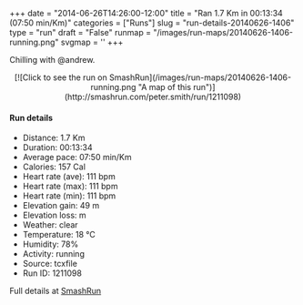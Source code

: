 +++
date = "2014-06-26T14:26:00-12:00"
title = "Ran 1.7 Km in 00:13:34 (07:50 min/Km)"
categories = ["Runs"]
slug = "run-details-20140626-1406"
type = "run"
draft = "False"
runmap = "/images/run-maps/20140626-1406-running.png"
svgmap = '<polyline points="0 92, 1 91, 3 89, 4 88, 5 87, 6 86, 7 85, 7 84, 8 83, 9 82, 11 82, 12 82, 14 81, 19 84, 21 84, 22 83, 24 80, 25 79, 26 78, 28 78, 29 77, 29 76, 30 75, 30 73, 32 71, 33 70, 33 69, 34 68, 35 67, 35 66, 36 65, 37 64, 37 63, 38 61, 39 60, 39 59, 41 58, 42 57, 43 57, 44 56, 46 56, 47 55, 49 51, 51 50, 52 49, 52 47, 53 47, 56 44, 57 43, 59 42, 60 41, 61 41, 63 39, 63 38, 64 37, 66 36, 67 35, 67 34, 68 33, 69 32, 70 31, 71 30, 73 28, 74 27, 75 26, 80 21, 82 19, 83 18, 84 17, 85 16, 86 15, 88 14, 90 11, 94 8, 95 7, 95 9, 96 11, 96 12, 97 13, 98 13, 99 15, 99 16, 99 17, 100 18">'
+++

Chilling with @andrew. 



<!--more-->

<center>
[![Click to see the run on SmashRun](/images/run-maps/20140626-1406-running.png "A map of this run")](http://smashrun.com/peter.smith/run/1211098)
</center>

#### Run details

* Distance: 1.7 Km
* Duration: 00:13:34
* Average pace: 07:50 min/Km
* Calories: 157 Cal
* Heart rate (ave): 111 bpm
* Heart rate (max): 111 bpm
* Heart rate (min): 111 bpm
* Elevation gain: 49 m
* Elevation loss:  m
* Weather: clear
* Temperature: 18 &deg;C
* Humidity: 78%
* Activity: running
* Source: tcxfile
* Run ID: 1211098

Full details at [SmashRun](http://smashrun.com/peter.smith/run/1211098)